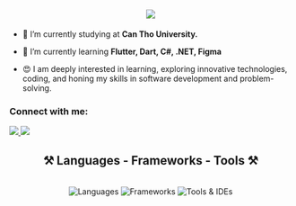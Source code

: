 <h1 align="center">
    <img src="https://readme-typing-svg.herokuapp.com/?font=Righteous&size=35&center=true&vCenter=true&width=500&height=70&duration=4000&color=FF75D2&lines=Hi+There!+👋;+I'm+Thanh+Tam!;" />
</h1>

- 🔭 I’m currently studying at **Can Tho University.**

- 🌱 I’m currently learning **Flutter, Dart, C#, .NET, Figma**

- 😍 I am deeply interested in learning, exploring innovative technologies, coding, and honing my skills in software development and problem-solving.
  
<h3 align="left">Connect with me: </h3>
<a href="mailto:ntthanhtam.forwork@gmail.com">
<img src="https://skillicons.dev/icons?i=gmail" />
</a>
<a href="https://www.linkedin.com/in/tam-ngo-a21a4b345/" target="_blank">
<img src="https://skillicons.dev/icons?i=linkedin" />    
</a>
 
<h2 align="center">⚒️ Languages - Frameworks - Tools ⚒️</h2>
<br />
<div align="center">
    <img src="https://skillicons.dev/icons?i=html,css,javascript,python,c,cpp,cs,java,dart,php" alt="Languages" />
    <img src="https://skillicons.dev/icons?i=vuejs,bootstrap,flutter,nodejs,express,dotnet,mongodb,nginx" alt="Frameworks" />
    <img src="https://skillicons.dev/icons?i=vscode,github,figma,git,androidstudio,eclipse,idea,postman" alt="Tools & IDEs" />
</div>

<!---
ngothuythanhtam/ngothuythanhtam is a ✨ special ✨ repository because its `README.md` (this file) appears on your GitHub profile.
You can click the Preview link to take a look at your changes.
--->
